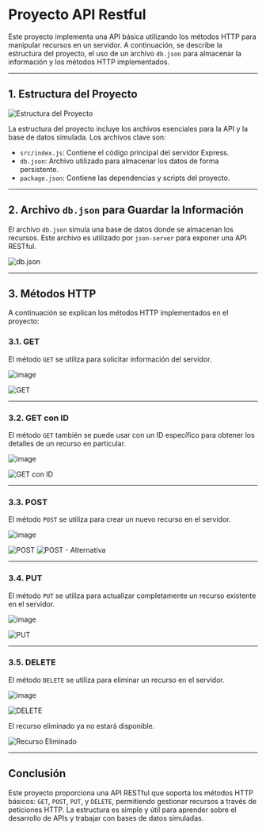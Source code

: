# Proyecto API Restful

Este proyecto implementa una API básica utilizando los métodos HTTP para manipular recursos en un servidor. A continuación, se describe la estructura del proyecto, el uso de un archivo `db.json` para almacenar la información y los métodos HTTP implementados.

---

## 1. Estructura del Proyecto

![Estructura del Proyecto](https://github.com/user-attachments/assets/27d7d772-afac-47ec-9bc8-6d678b635e67)

La estructura del proyecto incluye los archivos esenciales para la API y la base de datos simulada. Los archivos clave son:

- `src/index.js`: Contiene el código principal del servidor Express.
- `db.json`: Archivo utilizado para almacenar los datos de forma persistente.
- `package.json`: Contiene las dependencias y scripts del proyecto.

---

## 2. Archivo `db.json` para Guardar la Información

El archivo `db.json` simula una base de datos donde se almacenan los recursos. Este archivo es utilizado por `json-server` para exponer una API RESTful.

![db.json](https://github.com/user-attachments/assets/579012e7-7948-485a-bf06-296b7ae7783a)

---

## 3. Métodos HTTP

A continuación se explican los métodos HTTP implementados en el proyecto:

### 3.1. GET

El método `GET` se utiliza para solicitar información del servidor.

![image](https://github.com/user-attachments/assets/7c3af0e2-e676-44d4-9a56-090fac365eb3)


![GET](https://github.com/user-attachments/assets/c243c0f9-edb0-4bd1-9232-0b1949e492c5)

---

### 3.2. GET con ID

El método `GET` también se puede usar con un ID específico para obtener los detalles de un recurso en particular.

![image](https://github.com/user-attachments/assets/5b7950ea-ca75-4d1d-b613-115a1f91f58b)


![GET con ID](https://github.com/user-attachments/assets/8ecd9bcd-d2c4-40d6-9d58-2fd6b0620c67)

---

### 3.3. POST

El método `POST` se utiliza para crear un nuevo recurso en el servidor.

![image](https://github.com/user-attachments/assets/d0fa42ab-1c37-48db-8f98-8982a506ae87)


![POST](https://github.com/user-attachments/assets/8da28e79-c8e9-4e57-a5ed-20d502cc4085)
![POST - Alternativa](https://github.com/user-attachments/assets/4f3e9945-5ff1-485f-9622-d702d994cb7f)

---

### 3.4. PUT

El método `PUT` se utiliza para actualizar completamente un recurso existente en el servidor.

![image](https://github.com/user-attachments/assets/e5608a50-0a07-4cd8-8326-d41230513109)


![PUT](https://github.com/user-attachments/assets/3a022ba6-5125-4f5a-89fd-f2a92b68bb62)

---

### 3.5. DELETE

El método `DELETE` se utiliza para eliminar un recurso en el servidor.

![image](https://github.com/user-attachments/assets/8de87b47-b759-4d64-b1f2-467991d72b34)


![DELETE](https://github.com/user-attachments/assets/0f73570e-a9c7-4af9-a302-3dbfd6407c4b)

El recurso eliminado ya no estará disponible.

![Recurso Eliminado](https://github.com/user-attachments/assets/3de09797-51bd-495f-9d05-3c39714f88ce)

---

## Conclusión

Este proyecto proporciona una API RESTful que soporta los métodos HTTP básicos: `GET`, `POST`, `PUT`, y `DELETE`, permitiendo gestionar recursos a través de peticiones HTTP. La estructura es simple y útil para aprender sobre el desarrollo de APIs y trabajar con bases de datos simuladas.








   
